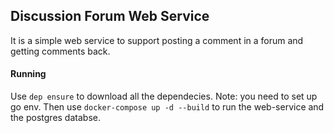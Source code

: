 ## Discussion Forum Web Service
It is a simple web service to support posting a comment in a forum and getting comments back.

#### Running
Use `dep ensure` to download all the dependecies. Note: you need to set up go env.
Then use `docker-compose up -d --build` to run the web-service and the postgres databse.
